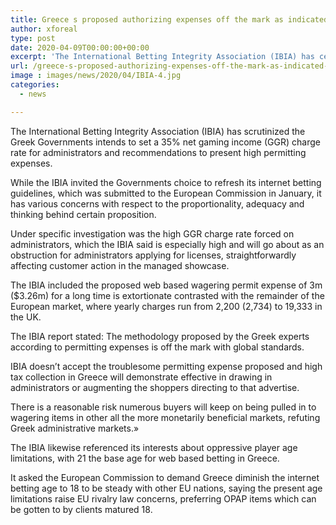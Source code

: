 ```yaml
---
title: Greece s proposed authorizing expenses off the mark as indicated by IBIA report
author: xforeal 
type: post
date: 2020-04-09T00:00:00+00:00
excerpt: 'The International Betting Integrity Association (IBIA) has censured the Greek Governments intends to set a 35&amp;percnt; net gaming income (GGR) charge rate for administrators and proposition to present high authorizing fees '
url: /greece-s-proposed-authorizing-expenses-off-the-mark-as-indicated-by-ibia-report/
image : images/news/2020/04/IBIA-4.jpg
categories:
  - news

---
```

The International Betting Integrity Association (IBIA) has scrutinized the Greek Governments intends to set a 35&percnt; net gaming income (GGR) charge rate for administrators and recommendations to present high permitting expenses. 

While the IBIA invited the Governments choice to refresh its internet betting guidelines, which was submitted to the European Commission in January, it has various concerns with respect to the proportionality, adequacy and thinking behind certain proposition. 

Under specific investigation was the high GGR charge rate forced on administrators, which the IBIA said is especially high and will go about as an obstruction for administrators applying for licenses, straightforwardly affecting customer action in the managed showcase. 

The IBIA included the proposed web based wagering permit expense of 3m ($3.26m) for a long time is extortionate contrasted with the remainder of the European market, where yearly charges run from 2,200 (2,734) to 19,333 in the UK. 

The IBIA report stated: The methodology proposed by the Greek experts according to permitting expenses is off the mark with global standards. 

IBIA doesn&#8217;t accept the troublesome permitting expense proposed and high tax collection in Greece will demonstrate effective in drawing in administrators or augmenting the shoppers directing to that advertise. 

There is a reasonable risk numerous buyers will keep on being pulled in to wagering items in other all the more monetarily beneficial markets, refuting Greek administrative markets.&#187; 

The IBIA likewise referenced its interests about oppressive player age limitations, with 21 the base age for web based betting in Greece. 

It asked the European Commission to demand Greece diminish the internet betting age to 18 to be steady with other EU nations, saying the present age limitations raise EU rivalry law concerns, preferring OPAP items which can be gotten to by clients matured 18.